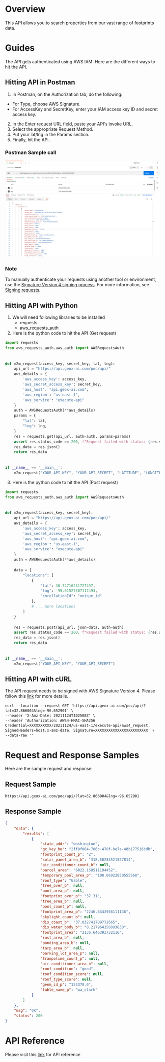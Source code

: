 # Overview

This API allows you to search properties from our vast range of footprints data. 

# Guides

The API gets authenticated using AWS IAM. Here are the different ways to hit the API. 

## Hitting API in Postman
1. In Postman, on the Authorization tab, do the following:
- For Type, choose AWS Signature.
- For AccessKey and SecretKey, enter your IAM access key ID and secret access key.

2. In the Enter request URL field, paste your API's invoke URL.
3. Select the appropriate Request Method.
4. Put your lat/lng in the Params section.
5. Finally, hit the API.

### Postman Sample call
![Postman](postman_example_new.png)

### Note 
To manually authenticate your requests using another tool or environment,
use the [Signature Version 4 signing process](https://docs.aws.amazon.com/general/latest/gr/signature-version-4.html).
For more information, see [Signing requests](https://docs.aws.amazon.com/apigateway/api-reference/signing-requests/).

## Hitting API with Python
1. We will need following libraries to be installed
   - requests
   - aws_requests_auth
2. Here is the python code to hit the API (Get request)
```python
import requests
from aws_requests_auth.aws_auth import AWSRequestsAuth


def m2m_request(access_key, secret_key, lat, lng):
    api_url = "https://api.geox-ai.com/poc/api/"
    aws_details = {
        'aws_access_key': access_key,
        'aws_secret_access_key': secret_key,
        'aws_host': "api.geox-ai.com",
        'aws_region': "us-east-1",
        'aws_service': "execute-api"
    }
    auth = AWSRequestsAuth(**aws_details)
    params = {
        "lat": lat,
        "lng": lng,
    }
    res = requests.get(api_url, auth=auth, params=params)
    assert res.status_code == 200, f"Request failed with status: {res.status_code}"
    res_data = res.json()
    return res_data


if __name__ == '__main__':
    m2m_request("YOUR_API_KEY", "YOUR_API_SECRET", "LATITUDE", "LONGITUDE")
```
3. Here is the python code to hit the API (Post request)
```python
import requests
from aws_requests_auth.aws_auth import AWSRequestsAuth


def m2m_request(access_key, secret_key):
    api_url = "https://api.geox-ai.com/poc/api/"
    aws_details = {
        'aws_access_key': access_key,
        'aws_secret_access_key': secret_key,
        'aws_host': "api.geox-ai.com",
        'aws_region': "us-east-1",
        'aws_service': "execute-api"
    }
    auth = AWSRequestsAuth(**aws_details)

    data = {
        "locations": [
            {
                "lat": 30.74716231727497,
                "lng": -95.61527307112493,
                "corellationId": "unique_id"
            },
            # ... more locations
        ]
    }

    res = requests.post(api_url, json=data, auth=auth)
    assert res.status_code == 200, f"Request failed with status: {res.status_code}"
    res_data = res.json()
    return res_data


if __name__ == '__main__':
    m2m_request("YOUR_API_KEY", "YOUR_API_SECRET")
```
## Hitting API with cURL
The API request needs to be signed with AWS Signature Version 4. Please follow this [link](https://docs.aws.amazon.com/general/latest/gr/sigv4-signed-request-examples.html) for more details. 
```shell
curl --location --request GET 'https://api.geox-ai.com/poc/api/?lat=32.866004&lng=-96.652901' \
--header 'X-Amz-Date: 20211124T102508Z' \
--header 'Authorization: AWS4-HMAC-SHA256 Credential=XXXXXXXXXX/20211124/us-east-1/execute-api/aws4_request, SignedHeaders=host;x-amz-date, Signature=XXXXXXXXXXXXXXXXXXXXXXXX' \
--data-raw ''
```

# Request and Response Samples
Here are the sample request and response

## Request Sample
```shell
https://api.geox-ai.com/poc/api/?lat=32.866004&lng=-96.652901
```

## Response Sample
```json
{
    "data": {
        "results": [
            {
                "state_addr": "washington",
                "gx_key_bu": "2ff8f064-786c-470f-be7a-4db177516bdb",
                "footprint_count_p": "2",
                "solar_panel_area_b": "318.50283521527814",
                "air_conditioner_count_b": null,
                "parcel_area": "6022.168511194452",
                "temporary_pool_area_p": "108.06922830555568",
                "roof_type": "Gable",
                "tree_over_b": null,
                "pool_area_p": null,
                "footprint_over_p": "37.31",
                "tree_area_b": null,
                "pool_count_p": null,
                "footprint_area_p": "2246.6343956111136",
                "skylight_count_b": null,
                "dis_coast_b": "37.032741789772665",
                "dis_water_body_b": "0.217964150883838",
                "footprint_area": "2136.646393732116",
                "rust_area_b": null,
                "ponding_area_b": null,
                "tarp_area_b": null,
                "parking_lot_area_p": null,
                "trampoline_count_p": null,
                "air_conditioner_area_b": null,
                "roof_condition": "good",
                "roof_condition_score": null,
                "roof_type_score": null,
                "geom_id_p": "123378.0",
                "table_name_p": "wa_clark"
            }
        ]
    },
    "msg": "OK",
    "status": 200
}
```

# API Reference
Please visit this [link](https://db8sxr6e96.execute-api.us-west-1.amazonaws.com/api/docs) for API reference
